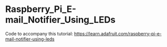 # Raspberry_Pi_E-mail_Notifier_Using_LEDs

Code to accompany this tutorial:
https://learn.adafruit.com/raspberry-pi-e-mail-notifier-using-leds
